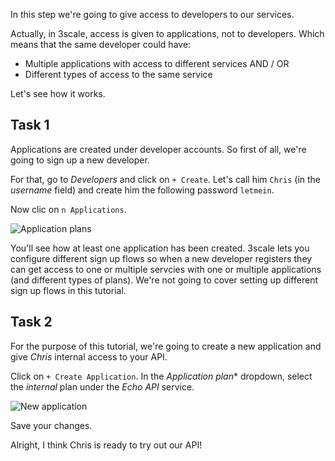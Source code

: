 In this step we're going to give access to developers to our services.

Actually, in 3scale, access is given to applications, not to developers. Which means that the same developer could have:

- Multiple applications with access to different services AND / OR
- Different types of access to the same service

Let's see how it works.

## Task 1

Applications are created under developer accounts. So first of all, we're going to sign up a new developer.

For that, go to *Developers* and click on `+ Create`. Let's call him `Chris` (in the *username* field) and create him the following password `letmein`.

Now clic on `n Applications`.

![Application plans](../assets/applications.png)

You'll see how at least one application has been created. 3scale lets you configure different sign up flows so when a new developer registers they can get access to one or multiple servcies with one or multiple applications (and different types of plans). We're not going to cover setting up different sign up flows in this tutorial.

## Task 2

For the purpose of this tutorial, we're going to create a new application and give *Chris* internal access to your API.

Click on `+ Create Application`. In the *Application plan** dropdown, select the *internal* plan under the *Echo API* service.

![New application](../assets/new-app.png)

Save your changes.

Alright, I think Chris is ready to try out our API!







